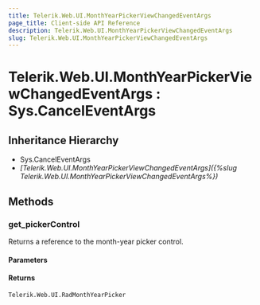 ```yaml
---
title: Telerik.Web.UI.MonthYearPickerViewChangedEventArgs
page_title: Client-side API Reference
description: Telerik.Web.UI.MonthYearPickerViewChangedEventArgs
slug: Telerik.Web.UI.MonthYearPickerViewChangedEventArgs
---
```


# Telerik.Web.UI.MonthYearPickerViewChangedEventArgs : Sys.CancelEventArgs 

## Inheritance Hierarchy

* Sys.CancelEventArgs
* *[Telerik.Web.UI.MonthYearPickerViewChangedEventArgs]({%slug Telerik.Web.UI.MonthYearPickerViewChangedEventArgs%})*


## Methods

###  get_pickerControl

Returns a reference to the month-year picker control.

#### Parameters

#### Returns

`Telerik.Web.UI.RadMonthYearPicker` 



